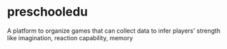 # preschooledu
A platform to organize games that can collect data to infer players' strength like imagination, reaction capability, memory
